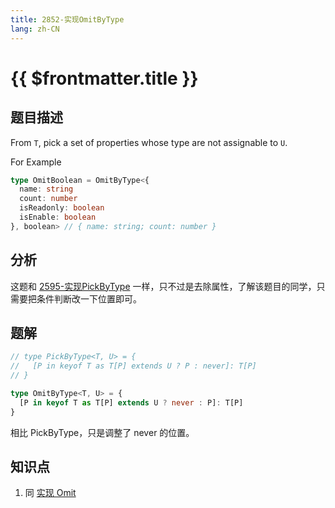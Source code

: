 ```yaml
---
title: 2852-实现OmitByType
lang: zh-CN
---
```


# {{ $frontmatter.title }}

## 题目描述

From ```T```, pick a set of properties whose type are not assignable to ```U```.

For Example

```typescript
type OmitBoolean = OmitByType<{
  name: string
  count: number
  isReadonly: boolean
  isEnable: boolean
}, boolean> // { name: string; count: number }
```

## 分析

这题和 [2595-实现PickByType](/medium/2595-%E5%AE%9E%E7%8E%B0PickByType.md) 一样，只不过是去除属性，了解该题目的同学，只需要把条件判断改一下位置即可。

## 题解

```ts
// type PickByType<T, U> = {
//   [P in keyof T as T[P] extends U ? P : never]: T[P] 
// }

type OmitByType<T, U> = {
  [P in keyof T as T[P] extends U ? never : P]: T[P]
}
```

相比 PickByType，只是调整了 never 的位置。

## 知识点

1. 同 [实现 Omit](/medium/3-%E5%AE%9E%E7%8E%B0Omit.md)


